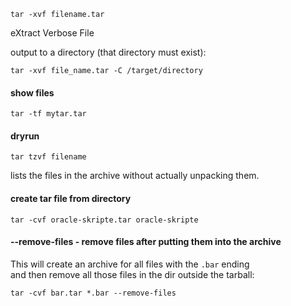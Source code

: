 ```
tar -xvf filename.tar
```
eXtract Verbose File

output to a directory (that directory must exist):
```
tar -xvf file_name.tar -C /target/directory
```

#### show files

```
tar -tf mytar.tar
```

#### dryrun

```
tar tzvf filename
```
lists the files in the archive without actually unpacking them.

#### create tar file from directory

```
tar -cvf oracle-skripte.tar oracle-skripte
```

#### --remove-files - remove files after putting them into the archive

This will create an archive for all files with the `.bar` ending \
and then remove all those files in the dir outside the tarball:
```
tar -cvf bar.tar *.bar --remove-files
```
